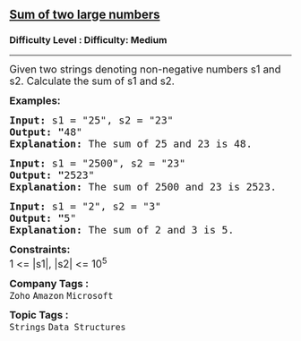 <h2><a href="https://www.geeksforgeeks.org/problems/sum-of-numbers-or-number1219/1?page=1&category=Strings&difficulty=Medium&sortBy=submissions">Sum of two large numbers</a></h2><h3>Difficulty Level : Difficulty: Medium</h3><hr><div class="problems_problem_content__Xm_eO"><p><span style="font-size: 18px;">Given two strings denoting non-negative numbers s1 and s2. Calculate the sum of s1 and s2. </span></p>
<p><span style="font-size: 18px;"><strong>Examples:</strong></span></p>
<pre><span style="font-size: 18px;"><strong>Input: </strong>s1 = "25", s2 = "23"
<strong>Output: "</strong>48"
<strong>Explanation: </strong>The sum of 25 and 23 is 48.</span></pre>
<pre><span style="font-size: 18px;"><strong>Input: </strong>s1 = "2500", s2 = "23"
<strong>Output: "</strong>2523"
<strong>Explanation: </strong>The sum of 2500 and 23 is 2523.</span></pre>
<pre><span style="font-size: 18px;"><strong>Input: </strong>s1 = "2", s2 = "3"
<strong>Output: "</strong>5"
<strong>Explanation: </strong>The sum of 2 and 3 is 5.</span></pre>
<p><span style="font-size: 18px;"><strong>Constraints:</strong><br>1 &lt;= |s1|, |s2| &lt;= 10<sup>5</sup></span></p></div><p><span style=font-size:18px><strong>Company Tags : </strong><br><code>Zoho</code>&nbsp;<code>Amazon</code>&nbsp;<code>Microsoft</code>&nbsp;<br><p><span style=font-size:18px><strong>Topic Tags : </strong><br><code>Strings</code>&nbsp;<code>Data Structures</code>&nbsp;